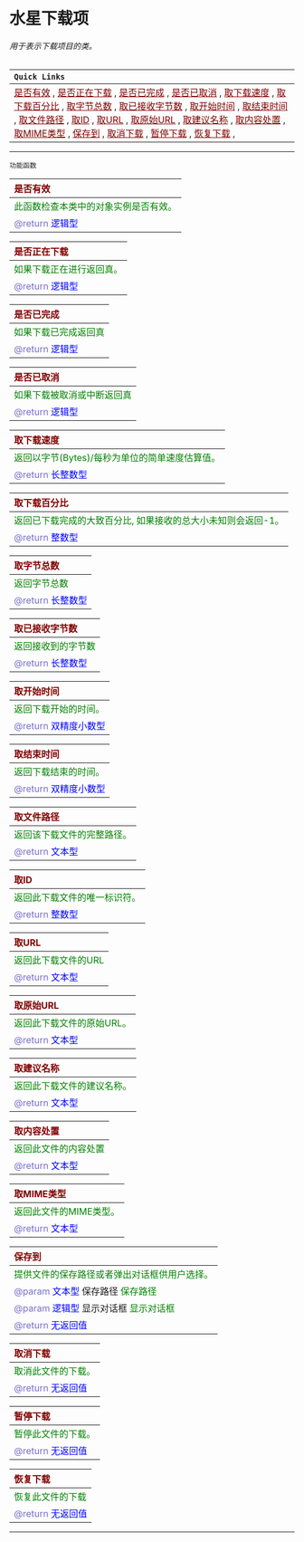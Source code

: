 # 水星下载项
###### 用于表示下载项目的类。

| `Quick Links` |
|:----|
|<a href="#IsValid"  style="color:rgb(128,0,0)">是否有效</a> , <a href="#IsInProgress"  style="color:rgb(128,0,0)">是否正在下载</a> , <a href="#IsComplete"  style="color:rgb(128,0,0)">是否已完成</a> , <a href="#IsCanceled"  style="color:rgb(128,0,0)">是否已取消</a> , <a href="#GetCurrentSpeed"  style="color:rgb(128,0,0)">取下载速度</a> , <a href="#GetPercentComplete"  style="color:rgb(128,0,0)">取下载百分比</a> , <a href="#GetTotalBytes"  style="color:rgb(128,0,0)">取字节总数</a> , <a href="#GetReceivedBytes"  style="color:rgb(128,0,0)">取已接收字节数</a> , <a href="#GetStartTime"  style="color:rgb(128,0,0)">取开始时间</a> , <a href="#GetEndTime"  style="color:rgb(128,0,0)">取结束时间</a> , <a href="#GetFullPath"  style="color:rgb(128,0,0)">取文件路径</a> , <a href="#GetId"  style="color:rgb(128,0,0)">取ID</a> , <a href="#GetURL"  style="color:rgb(128,0,0)">取URL</a> , <a href="#GetOriginalUrl"  style="color:rgb(128,0,0)">取原始URL</a> , <a href="#GetSuggestedFileName"  style="color:rgb(128,0,0)">取建议名称</a> , <a href="#GetContentDisposition"  style="color:rgb(128,0,0)">取内容处置</a> , <a href="#GetMimeType"  style="color:rgb(128,0,0)">取MIME类型</a> , <a href="#SaveTo"  style="color:rgb(128,0,0)">保存到</a> , <a href="#CancelDownload"  style="color:rgb(128,0,0)">取消下载</a> , <a href="#PauseDownload"  style="color:rgb(128,0,0)">暂停下载</a> , <a href="#ResumeDownload"  style="color:rgb(128,0,0)">恢复下载</a> , |

---------------------
 `功能函数` <br/>

| <span style="color:rgb(128,0,0)" id="IsValid">是否有效</span> |
|:----|
| <span style="color:rgb(0,128,0)">此函数检查本类中的对象实例是否有效。<span> |
| <span style="color: rgb(117, 110, 200)">@return </span> <span style ="color: blue">逻辑型</span> |


| <span style="color:rgb(128,0,0)" id="IsInProgress">是否正在下载</span> |
|:----|
| <span style="color:rgb(0,128,0)">如果下载正在进行返回真。<span> |
| <span style="color: rgb(117, 110, 200)">@return </span> <span style ="color: blue">逻辑型</span> |


| <span style="color:rgb(128,0,0)" id="IsComplete">是否已完成</span> |
|:----|
| <span style="color:rgb(0,128,0)">如果下载已完成返回真<span> |
| <span style="color: rgb(117, 110, 200)">@return </span> <span style ="color: blue">逻辑型</span> |


| <span style="color:rgb(128,0,0)" id="IsCanceled">是否已取消</span> |
|:----|
| <span style="color:rgb(0,128,0)">如果下载被取消或中断返回真<span> |
| <span style="color: rgb(117, 110, 200)">@return </span> <span style ="color: blue">逻辑型</span> |


| <span style="color:rgb(128,0,0)" id="GetCurrentSpeed">取下载速度</span> |
|:----|
| <span style="color:rgb(0,128,0)">返回以字节(Bytes)/每秒为单位的简单速度估算值。<span> |
| <span style="color: rgb(117, 110, 200)">@return </span> <span style ="color: blue">长整数型</span> |


| <span style="color:rgb(128,0,0)" id="GetPercentComplete">取下载百分比</span> |
|:----|
| <span style="color:rgb(0,128,0)">返回已下载完成的大致百分比, 如果接收的总大小未知则会返回-1。<span> |
| <span style="color: rgb(117, 110, 200)">@return </span> <span style ="color: blue">整数型</span> |


| <span style="color:rgb(128,0,0)" id="GetTotalBytes">取字节总数</span> |
|:----|
| <span style="color:rgb(0,128,0)">返回字节总数<span> |
| <span style="color: rgb(117, 110, 200)">@return </span> <span style ="color: blue">长整数型</span> |


| <span style="color:rgb(128,0,0)" id="GetReceivedBytes">取已接收字节数</span> |
|:----|
| <span style="color:rgb(0,128,0)">返回接收到的字节数<span> |
| <span style="color: rgb(117, 110, 200)">@return </span> <span style ="color: blue">长整数型</span> |


| <span style="color:rgb(128,0,0)" id="GetStartTime">取开始时间</span> |
|:----|
| <span style="color:rgb(0,128,0)">返回下载开始的时间。<span> |
| <span style="color: rgb(117, 110, 200)">@return </span> <span style ="color: blue">双精度小数型</span> |


| <span style="color:rgb(128,0,0)" id="GetEndTime">取结束时间</span> |
|:----|
| <span style="color:rgb(0,128,0)">返回下载结束的时间。<span> |
| <span style="color: rgb(117, 110, 200)">@return </span> <span style ="color: blue">双精度小数型</span> |


| <span style="color:rgb(128,0,0)" id="GetFullPath">取文件路径</span> |
|:----|
| <span style="color:rgb(0,128,0)">返回该下载文件的完整路径。<span> |
| <span style="color: rgb(117, 110, 200)">@return </span> <span style ="color: blue">文本型</span> |


| <span style="color:rgb(128,0,0)" id="GetId">取ID</span> |
|:----|
| <span style="color:rgb(0,128,0)">返回此下载文件的唯一标识符。<span> |
| <span style="color: rgb(117, 110, 200)">@return </span> <span style ="color: blue">整数型</span> |


| <span style="color:rgb(128,0,0)" id="GetURL">取URL</span> |
|:----|
| <span style="color:rgb(0,128,0)">返回此下载文件的URL<span> |
| <span style="color: rgb(117, 110, 200)">@return </span> <span style ="color: blue">文本型</span> |


| <span style="color:rgb(128,0,0)" id="GetOriginalUrl">取原始URL</span> |
|:----|
| <span style="color:rgb(0,128,0)">返回此下载文件的原始URL。<span> |
| <span style="color: rgb(117, 110, 200)">@return </span> <span style ="color: blue">文本型</span> |


| <span style="color:rgb(128,0,0)" id="GetSuggestedFileName">取建议名称</span> |
|:----|
| <span style="color:rgb(0,128,0)">返回此下载文件的建议名称。<span> |
| <span style="color: rgb(117, 110, 200)">@return </span> <span style ="color: blue">文本型</span> |


| <span style="color:rgb(128,0,0)" id="GetContentDisposition">取内容处置</span> |
|:----|
| <span style="color:rgb(0,128,0)">返回此文件的内容处置<span> |
| <span style="color: rgb(117, 110, 200)">@return </span> <span style ="color: blue">文本型</span> |


| <span style="color:rgb(128,0,0)" id="GetMimeType">取MIME类型</span> |
|:----|
| <span style="color:rgb(0,128,0)">返回此文件的MIME类型。<span> |
| <span style="color: rgb(117, 110, 200)">@return </span> <span style ="color: blue">文本型</span> |


| <span style="color:rgb(128,0,0)" id="SaveTo">保存到</span> |
|:----|
| <span style="color:rgb(0,128,0)">提供文件的保存路径或者弹出对话框供用户选择。<span> |
| <span style="color: rgb(117, 110, 200)">@param</span> <span style ="color: blue">文本型</span> 保存路径 <span style="color: rgb(0, 128, 0)">保存路径</span> | 
| <span style="color: rgb(117, 110, 200)">@param</span> <span style ="color: blue">逻辑型</span> 显示对话框 <span style="color: rgb(0, 128, 0)">显示对话框</span> | 
| <span style="color: rgb(117, 110, 200)">@return </span> <span style ="color: blue">无返回值</span> |


| <span style="color:rgb(128,0,0)" id="CancelDownload">取消下载</span> |
|:----|
| <span style="color:rgb(0,128,0)">取消此文件的下载。<span> |
| <span style="color: rgb(117, 110, 200)">@return </span> <span style ="color: blue">无返回值</span> |


| <span style="color:rgb(128,0,0)" id="PauseDownload">暂停下载</span> |
|:----|
| <span style="color:rgb(0,128,0)">暂停此文件的下载。<span> |
| <span style="color: rgb(117, 110, 200)">@return </span> <span style ="color: blue">无返回值</span> |


| <span style="color:rgb(128,0,0)" id="ResumeDownload">恢复下载</span> |
|:----|
| <span style="color:rgb(0,128,0)">恢复此文件的下载<span> |
| <span style="color: rgb(117, 110, 200)">@return </span> <span style ="color: blue">无返回值</span> |


----------------------

<link rel="stylesheet" href="../gitalk.min.css">
<script src="../gitalk.min.js"></script>
<div id="gitalk-container"></div>
<script>
    var gitalk = new Gitalk({
        clientID: 'd17d49be2e680b77a84d',
        clientSecret:'9364cb456dda6401cb71d65092489e75c9f11872',
        repo: 'ecef_comment',
        owner: 'kirino17',
        admin: ['kirino17'],
        id: location.pathname
    });
    gitalk.render('gitalk-container');
</script>
